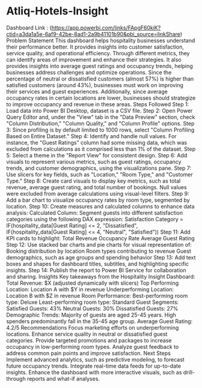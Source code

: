 # Atliq-Hotels-Insight
Dashboard Link : (https://app.powerbi.com/links/FApgF60kiK?ctid=a3da1a5e-6af9-42be-8ad1-2a9b41101b90&pbi_source=linkShare)
Problem Statement
This dashboard helps hospitality businesses understand their performance better. It provides insights into customer satisfaction, service quality, and operational efficiency. Through different metrics, they can identify areas of improvement and enhance their strategies. It also provides insights into average guest ratings and occupancy trends, helping businesses address challenges and optimize operations.
Since the percentage of neutral or dissatisfied customers (almost 57%) is higher than satisfied customers (around 43%), businesses must work on improving their services and guest experiences.
Additionally, since average occupancy rates in certain locations are lower, businesses should strategize to improve occupancy and revenue in these areas.
Steps Followed
Step 1: Load data into Power BI Desktop, dataset is a CSV file.
Step 2: Open Power Query Editor and, under the "View" tab in the "Data Preview" section, check "Column Distribution," "Column Quality," and "Column Profile" options.
Step 3: Since profiling is by default limited to 1000 rows, select "Column Profiling Based on Entire Dataset."
Step 4: Identify and handle null values. For instance, the "Guest Ratings" column had some missing data, which was excluded from calculations as it comprised less than 1% of the dataset.
Step 5: Select a theme in the "Report View" for consistent design.
Step 6: Add visuals to represent various metrics, such as guest ratings, occupancy trends, and customer demographics, using the visualizations pane.
Step 7: Use slicers for key fields, such as "Location," "Room Type," and "Customer Type."
Step 8: Create card visuals to display key metrics, such as total revenue, average guest rating, and total number of bookings.
Null values were excluded from average calculations using visual-level filters.
Step 9: Add a bar chart to visualize occupancy rates by room type, segmented by location.
Step 10: Create measures and calculated columns to enhance data analysis:
Calculated Column: Segment guests into different satisfaction categories using the following DAX expression:
Satisfaction Category = IF(hospitality_data[Guest Rating] <= 2, "Dissatisfied", IF(hospitality_data[Guest Rating] <= 4, "Neutral", "Satisfied"))
Step 11: Add KPI cards to highlight:
Total Revenue
Occupancy Rate
Average Guest Rating
Step 12: Use stacked bar charts and pie charts for visual representation of:
Booking distribution by location
Room types contributing to revenue
Guest demographics, such as age groups and spending behavior
Step 13: Add text boxes and shapes for dashboard titles, subtitles, and highlighting specific insights.
Step 14: Publish the report to Power BI Service for collaboration and sharing.
Insights
Key takeaways from the Hospitality Insight Dashboard:
Total Revenue: $X (adjusted dynamically with slicers)
Top Performing Location: Location A with $Y in revenue
Underperforming Location: Location B with $Z in revenue
Room Performance:
Best-performing room type: Deluxe
Least-performing room type: Standard
Guest Segments:
Satisfied Guests: 43%
Neutral Guests: 30%
Dissatisfied Guests: 27%
Demographic Trends:
Majority of guests are aged 25-45 years.
High spenders predominantly fall in the 35-45 age group.
Average Guest Rating: 4.2/5
Recommendations
Focus marketing efforts on underperforming locations.
Enhance service quality in neutral or dissatisfied guest categories.
Provide targeted promotions and packages to increase occupancy in low-performing room types.
Analyze guest feedback to address common pain points and improve satisfaction.
Next Steps
Implement advanced analytics, such as predictive modeling, to forecast future occupancy trends.
Integrate real-time data feeds for up-to-date insights.
Enhance the dashboard with more interactive visuals, such as drill-through reports and what-if analyses.
